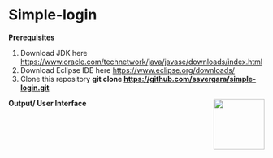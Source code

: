 # Simple-login

**Prerequisites**

1. Download JDK here https://www.oracle.com/technetwork/java/javase/downloads/index.html
2. Download Eclipse IDE here https://www.eclipse.org/downloads/
3. Clone this repository **git clone https://github.com/ssvergara/simple-login.git**

**Output/ User Interface**
<img align="right" width="100" height="100" src="https://user-images.githubusercontent.com/44419783/53928800-67c24d00-40c6-11e9-9ed0-d07924b0377e.PNG">


